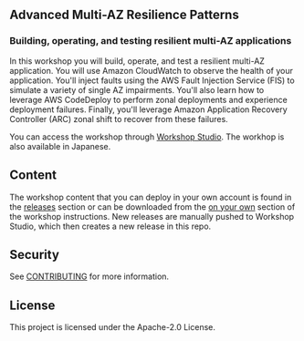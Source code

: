 ## Advanced Multi-AZ Resilience Patterns
### Building, operating, and testing resilient multi-AZ applications
In this workshop you will build, operate, and test a resilient multi-AZ application. You will use Amazon CloudWatch to observe the health of your application. You'll inject faults using the AWS Fault Injection Service (FIS) to simulate a variety of single AZ impairments. You'll also learn how to leverage AWS CodeDeploy to perform zonal deployments and experience deployment failures. Finally, you'll leverage Amazon Application Recovery Controller (ARC) zonal shift to recover from these failures.

You can access the workshop through [Workshop Studio](https://catalog.workshops.aws/multi-az-gray-failures/en-US/introduction). The workhop is also available in Japanese.

## Content
The workshop content that you can deploy in your own account is found in the [releases](https://github.com/awslabs/multi-az-workshop/releases) section or can be downloaded from the [on your own](https://catalog.workshops.aws/multi-az-gray-failures/en-US/prerequisites/on-your-own) section of the workshop instructions. New releases are manually pushed to Workshop Studio, which then creates a new release in this repo.

## Security

See [CONTRIBUTING](CONTRIBUTING.md#security-issue-notifications) for more information.

## License

This project is licensed under the Apache-2.0 License.
